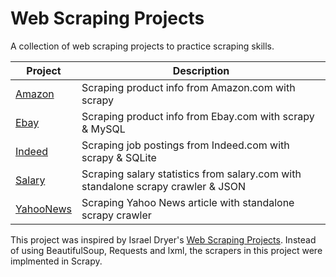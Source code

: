 # Web Scraping Projects

A collection of web scraping projects to practice scraping skills.

| Project | Description |
|---|---|
| [Amazon](https://github.com/jamesnan/Web-Scraper/tree/master/Amazon_Scrapy) | Scraping product info from Amazon.com with scrapy|
| [Ebay](https://github.com/jamesnan/Web-Scraper/tree/master/Ebay-Scrapy-MySQL) | Scraping product info from Ebay.com with scrapy & MySQL|
| [Indeed](https://github.com/jamesnan/Web-Scraper/tree/master/Indeed-Scrapy-SQLite) | Scraping job postings from Indeed.com with scrapy & SQLite|
| [Salary](https://github.com/jamesnan/Web-Scraper/tree/master/Salary-Scrapy.Crawler-Json) | Scraping salary statistics from salary.com with standalone scrapy crawler & JSON|
| [YahooNews](https://github.com/jamesnan/Web-Scraper/tree/master/YahooNews-Scrapy.Crawler) | Scraping Yahoo News article with standalone scrapy crawler|

This project was inspired by Israel Dryer's  [Web Scraping Projects](https://github.com/israel-dryer/Web-Scraping-Projects).   Instead of using BeautifulSoup, Requests and lxml,  the scrapers in this project were implmented in Scrapy. 
